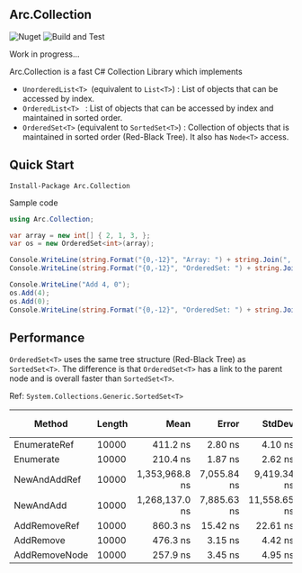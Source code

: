 ﻿## Arc.Collection
![Nuget](https://img.shields.io/nuget/v/Arc.Collection) ![Build and Test](https://github.com/archi-Doc/Arc.Collection/workflows/Build%20and%20Test/badge.svg)

Work in progress...



Arc.Collection is a fast C# Collection Library which implements

- ```UnorderedList<T> ```(equivalent to ```List<T>```) : List of objects that can be accessed by index.
- ```OrderedList<T> ``` : List of objects that can be accessed by index and maintained in sorted order.
- ```OrderedSet<T>``` (equivalent to ```SortedSet<T>```) : Collection of objects that is maintained in sorted order (Red-Black Tree). It also has ```Node<T>``` access.



## Quick Start

```
Install-Package Arc.Collection
```

Sample code

```csharp
using Arc.Collection;
```

```csharp
var array = new int[] { 2, 1, 3, };
var os = new OrderedSet<int>(array);

Console.WriteLine(string.Format("{0,-12}", "Array: ") + string.Join(", ", array)); // 2, 1, 3
Console.WriteLine(string.Format("{0,-12}", "OrderedSet: ") + string.Join(", ", os)); // 1, 2, 3

Console.WriteLine("Add 4, 0");
os.Add(4);
os.Add(0);
Console.WriteLine(string.Format("{0,-12}", "OrderedSet: ") + string.Join(", ", os)); // 0, 1, 2, 3, 4
```



## Performance

```OrderedSet<T>``` uses the same tree structure (Red-Black Tree) as ```SortedSet<T>```. The difference is that ```OrderedSet<T>``` has a link to the parent node and is overall faster than ```SortedSet<T>```.

Ref: ```System.Collections.Generic.SortedSet<T>```

| Method        | Length |           Mean |       Error |       StdDev |   Gen 0 |   Gen 1 | Gen 2 | Allocated |
| ------------- | ------ | -------------: | ----------: | -----------: | ------: | ------: | ----: | --------: |
| EnumerateRef  | 10000  |       411.2 ns |     2.80 ns |      4.10 ns |  0.0916 |       - |     - |     384 B |
| Enumerate     | 10000  |       210.4 ns |     1.87 ns |      2.62 ns |  0.0229 |       - |     - |      96 B |
| NewAndAddRef  | 10000  | 1,353,968.8 ns | 7,055.84 ns |  9,419.34 ns | 82.0313 | 31.2500 |     - |  400328 B |
| NewAndAdd     | 10000  | 1,268,137.0 ns | 7,885.63 ns | 11,558.65 ns | 80.0781 | 39.0625 |     - |  480376 B |
| AddRemoveRef  | 10000  |       860.3 ns |    15.42 ns |     22.61 ns |  0.0381 |       - |     - |     160 B |
| AddRemove     | 10000  |       476.3 ns |     3.15 ns |      4.42 ns |  0.0458 |       - |     - |     192 B |
| AddRemoveNode | 10000  |       257.9 ns |     3.45 ns |      4.95 ns |  0.0458 |       - |     - |     192 B |